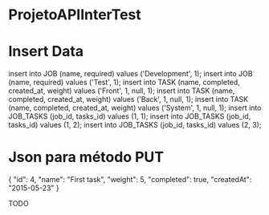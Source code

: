 # ProjetoAPIInterTest

# Insert Data
insert into JOB (name, required) values ('Development', 1);
insert into JOB (name, required) values ('Test', 1);
insert into TASK (name, completed, created_at, weight) values ('Front', 1, null, 1);
insert into TASK (name, completed, created_at, weight) values ('Back', 1, null, 1);
insert into TASK (name, completed, created_at, weight) values ('System', 1, null, 1);
insert into JOB_TASKS (job_id, tasks_id) values (1, 1);
insert into JOB_TASKS (job_id, tasks_id) values (1, 2);
insert into JOB_TASKS (job_id, tasks_id) values (2, 3);

# Json para método PUT
{
  "id": 4,
  "name": "First task",
  "weight": 5,
  "completed": true,
  "createdAt": "2015-05-23"
}

TODO
